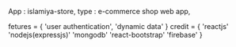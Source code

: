 App : islamiya-store,
type : e-commerce shop web app,

fetures = {
'user authentication',
'dynamic data'
}
credit = {
'reactjs'
'nodejs(expressjs)'
'mongodb'
'react-bootstrap'
'firebase'
}
